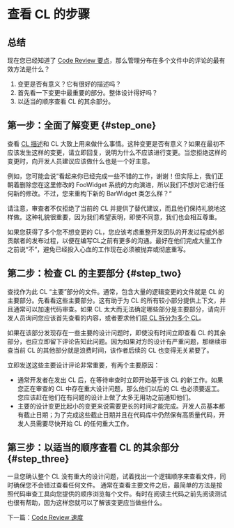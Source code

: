 # 查看 CL 的步骤

## 总结

现在您已经知道了 [Code Review 要点](looking-for.md)，那么管理分布在多个文件中的评论的最有效方法是什么？

1. 变更是否有意义？它有很好的描述吗？
1. 首先看一下变更中最重要的部分。整体设计得好吗？
1. 以适当的顺序查看 CL 的其余部分。

## 第一步：全面了解变更 {#step_one}

查看 [CL 描述](https://google.github.io/eng-practices/review/developer/cl-descriptions.html)和 CL 大致上用来做什么事情。这种变更是否有意义？如果在最初不应该发生这样的变更，请立即回复，说明为什么不应该进行变更。当您拒绝这样的变更时，向开发人员建议应该做什么也是一个好主意。

例如，您可能会说“看起来你已经完成一些不错的工作，谢谢！但实际上，我们正朝着删除您在这里修改的 FooWidget 系统的方向演进，所以我们不想对它进行任何新的修改。不过，您来重构下新的 BarWidget 类怎么样？“

请注意，审查者不仅拒绝了当前的 CL 并提供了替代建议，而且他们保持礼貌地这样做。这种礼貌很重要，因为我们希望表明，即使不同意，我们也会相互尊重。

如果您获得了多个您不想变更的 CL，您应该考虑重整开发团队的开发过程或外部贡献者的发布过程，以便在编写CL之前有更多的沟通。最好在他们完成大量工作之前说“不”，避免已经投入心血的工作现在必须被抛弃或彻底重写。

## 第二步：检查 CL 的主要部分 {#step_two}

查找作为此 CL “主要”部分的文件。通常，包含大量的逻辑变更的文件就是 CL 的主要部分。先看看这些主要部分。这有助于为 CL 的所有较小部分提供上下文，并且通常可以加速代码审查。如果 CL 太大而无法确定哪些部分是主要部分，请向开发人员询问您应该首先查看的内容，或者要求他们[将 CL 拆分为多个 CL](../developer/small-cls.md)。

如果在该部分发现存在一些主要的设计问题时，即使没有时间立即查看 CL 的其余部分，也应立即留下评论告知此问题。因为如果对方的设计有严重问题，那继续审查当前 CL 的其他部分就是浪费时间，该作者后续的 CL 也变得无关紧要了。

立即发送这些主要设计评论非常重要，有两个主要原因：

 - 通常开发者在发出 CL 后，在等待审查时立即开始基于该 CL 的新工作。如果您正在审查的 CL 中存在重大设计问题，那么他们以后的 CL 也必须要返工。您应该赶在他们在有问题的设计上做了太多无用功之前通知他们。
 - 主要的设计变更比起小的变更来说需要更长的时间才能完成。开发人员基本都有截止日期；为了完成这些截止日期并且在代码库中仍然保有高质量代码，开发人员需要尽快开始 CL 的任何重大工作。

## 第三步：以适当的顺序查看 CL 的其余部分 {#step_three}

一旦您确认整个 CL 没有重大的设计问题，试着找出一个逻辑顺序来查看文件，同时确保您不会错过查看任何文件。 通常在查看主要文件之后，最简单的方法是按照代码审查工具向您提供的顺序浏览每个文件。有时在阅读主代码之前先阅读测试也很有帮助，因为这样您就可以了解该变更应当做些什么。

下一篇：[Code Review 速度](speed.md)
